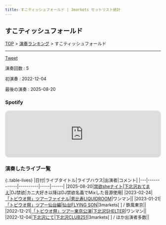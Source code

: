 ```yaml
---
title: すこティッシュフォールド | 3markets セットリスト統計
---
```

## すこティッシュフォールド


[TOP](/setlist/) > [演奏ランキング](songs.html) > すこティッシュフォールド

___

<a href="https://twitter.com/share?ref_src=twsrc%5Etfw" data-text="3markets[ ]セットリスト > すこティッシュフォールド" class="twitter-share-button" data-via="3markets" data-hashtags="3markets" data-related="3markets" data-show-count="false">Tweet</a>

演奏回数
: 5

初演奏
: 2022-12-04

最後の演奏
: 2025-08-20







### Spotify
<iframe style="border-radius:12px" src="https://open.spotify.com/embed/track/6sApJ5N3OZPr25QcyIRoa4?utm_source=generator" width="100%" height="152" frameBorder="0" allowfullscreen="" allow="autoplay; clipboard-write; encrypted-media; fullscreen; picture-in-picture" loading="lazy"></iframe>





### 演奏したライブ一覧

{:.table-lives}
|日付|ライブタイトル|ライブハウス|出演者|コメント|
|---|------------|----------|-----|------|
|<span class="nowrap">2025-08-20</span>|[禁欲sheナイト](live212.html)|[下北沢おてまえ](livehouse058.html)|DJ禁欲|カニ大好き以降はDJ禁欲名義でMixした音源使用|
|<span class="nowrap">2023-02-24</span>|[「トビウオ祭」ツアーファイナル](live055.html)|[恵比寿LIQUIDROOM](livehouse001.html)|ワンマン||
|<span class="nowrap">2023-01-21</span>|[「トビウオ祭」ツアー仙台編](live050.html)|[仙台FLYING SON](livehouse018.html)|3markets[ ] / 鉄風東京||
|<span class="nowrap">2022-12-21</span>|[「トビウオ祭」ツアー東京公演](live044.html)|[下北沢SHELTER](livehouse013.html)|ワンマン||
|<span class="nowrap">2022-12-04</span>|[下北沢にて](live043.html)|[下北沢CLUB251](livehouse047.html)|3markets[ ] / ほか出演者多数||



<script async src="https://platform.twitter.com/widgets.js" charset="utf-8"></script>